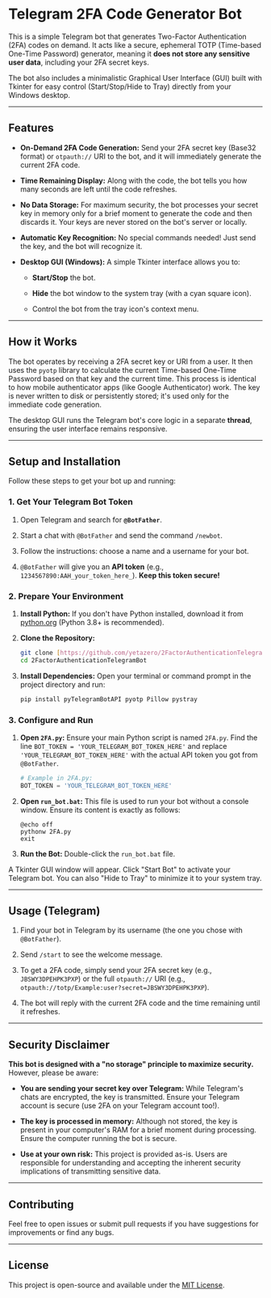 # Telegram 2FA Code Generator Bot

This is a simple Telegram bot that generates Two-Factor Authentication (2FA) codes on demand. It acts like a secure, ephemeral TOTP (Time-based One-Time Password) generator, meaning it **does not store any sensitive user data**, including your 2FA secret keys.

The bot also includes a minimalistic Graphical User Interface (GUI) built with Tkinter for easy control (Start/Stop/Hide to Tray) directly from your Windows desktop.

---

## Features

* **On-Demand 2FA Code Generation:** Send your 2FA secret key (Base32 format) or `otpauth://` URI to the bot, and it will immediately generate the current 2FA code.

* **Time Remaining Display:** Along with the code, the bot tells you how many seconds are left until the code refreshes.

* **No Data Storage:** For maximum security, the bot processes your secret key in memory only for a brief moment to generate the code and then discards it. Your keys are never stored on the bot's server or locally.

* **Automatic Key Recognition:** No special commands needed! Just send the key, and the bot will recognize it.

* **Desktop GUI (Windows):** A simple Tkinter interface allows you to:

    * **Start/Stop** the bot.

    * **Hide** the bot window to the system tray (with a cyan square icon).

    * Control the bot from the tray icon's context menu.

---

## How it Works

The bot operates by receiving a 2FA secret key or URI from a user. It then uses the `pyotp` library to calculate the current Time-based One-Time Password based on that key and the current time. This process is identical to how mobile authenticator apps (like Google Authenticator) work. The key is never written to disk or persistently stored; it's used only for the immediate code generation.

The desktop GUI runs the Telegram bot's core logic in a separate **thread**, ensuring the user interface remains responsive.

---

## Setup and Installation

Follow these steps to get your bot up and running:

### 1. Get Your Telegram Bot Token

1.  Open Telegram and search for **`@BotFather`**.

2.  Start a chat with `@BotFather` and send the command `/newbot`.

3.  Follow the instructions: choose a name and a username for your bot.

4.  `@BotFather` will give you an **API token** (e.g., `1234567890:AAH_your_token_here_`). **Keep this token secure!**

### 2. Prepare Your Environment

1.  **Install Python:** If you don't have Python installed, download it from [python.org](https://www.python.org/downloads/) (Python 3.8+ is recommended).

2.  **Clone the Repository:**

    ```bash
    git clone [https://github.com/yetazero/2FactorAuthenticationTelegramBot.git](https://github.com/yetazero/2FactorAuthenticationTelegramBot.git)
    cd 2FactorAuthenticationTelegramBot
    ```

3.  **Install Dependencies:** Open your terminal or command prompt in the project directory and run:

    ```bash
    pip install pyTelegramBotAPI pyotp Pillow pystray
    ```

### 3. Configure and Run

1.  **Open `2FA.py`:** Ensure your main Python script is named `2FA.py`. Find the line `BOT_TOKEN = 'YOUR_TELEGRAM_BOT_TOKEN_HERE'` and replace `'YOUR_TELEGRAM_BOT_TOKEN_HERE'` with the actual API token you got from `@BotFather`.

    ```python
    # Example in 2FA.py:
    BOT_TOKEN = 'YOUR_TELEGRAM_BOT_TOKEN_HERE' 
    ```

2.  **Open `run_bot.bat`:** This file is used to run your bot without a console window. Ensure its content is exactly as follows:

    ```batch
    @echo off
    pythonw 2FA.py
    exit
    ```

3.  **Run the Bot:** Double-click the `run_bot.bat` file.

A Tkinter GUI window will appear. Click "Start Bot" to activate your Telegram bot. You can also "Hide to Tray" to minimize it to your system tray.

---

## Usage (Telegram)

1.  Find your bot in Telegram by its username (the one you chose with `@BotFather`).

2.  Send `/start` to see the welcome message.

3.  To get a 2FA code, simply send your 2FA secret key (e.g., `JBSWY3DPEHPK3PXP`) or the full `otpauth://` URI (e.g., `otpauth://totp/Example:user?secret=JBSWY3DPEHPK3PXP`).

4.  The bot will reply with the current 2FA code and the time remaining until it refreshes.

---

## Security Disclaimer

**This bot is designed with a "no storage" principle to maximize security.** However, please be aware:

* **You are sending your secret key over Telegram:** While Telegram's chats are encrypted, the key is transmitted. Ensure your Telegram account is secure (use 2FA on your Telegram account too!).

* **The key is processed in memory:** Although not stored, the key is present in your computer's RAM for a brief moment during processing. Ensure the computer running the bot is secure.

* **Use at your own risk:** This project is provided as-is. Users are responsible for understanding and accepting the inherent security implications of transmitting sensitive data.

---

## Contributing

Feel free to open issues or submit pull requests if you have suggestions for improvements or find any bugs.

---

## License

This project is open-source and available under the [MIT License](LICENSE).
